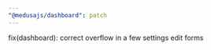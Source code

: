 ```yaml
---
"@medusajs/dashboard": patch
---
```


fix(dashboard): correct overflow in a few settings edit forms
